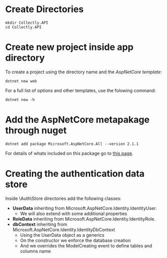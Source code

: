 # Create Directories
   ```
   mkdir Collectly.API   
   cd Collectly.API
   ```

# Create new project inside app directory
   To create a project using the directory name and the *AspNetCore template*:
   ```
   dotnet new web
   ```
   
   For a full list of options and other templates, use the folowing command:
   ```
   dotnet new -h
   ```

# Add the AspNetCore metapakage through nuget
   ```
   dotnet add package Microsoft.AspNetCore.All --version 2.1.1
   ```
   For details of whats included on this package go to [this page](https://www.nuget.org/packages/Microsoft.AspNetCore.All).

# Creating the authentication data store
   Inside \Auth\Store directories add the following classes:
   * **UserData** inheriting from Microsoft.AspNetCore.Identity.IdentityUser.
      * We will also extend with some additional properties 
   * **RoleData** inheriting from Microsoft.AspNetCore.Identity.IdentityRole.
   * **dbContext** inheriting from Microsoft.AspNetCore.Identity.IdentityDbContext
      * Using the UserData object as a generics
      * On the constructor we enforce the database creation
      * And we overrides the ModelCreating event to define tables and columns name
